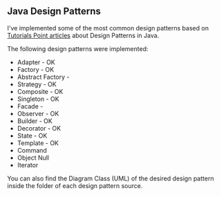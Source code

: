 ## Java Design Patterns ##

I've implemented some of the most common design patterns based on [Tutorials Point articles](http://www.tutorialspoint.com/design_pattern/index.htm) about Design Patterns in Java.

The following design patterns were implemented:

- Adapter - OK
- Factory - OK
- Abstract Factory - 
- Strategy - OK
- Composite - OK
- Singleton - OK
- Facade - 
- Observer - OK 
- Builder - OK
- Decorator - OK 
- State - OK
- Template - OK
- Command 
- Object Null 
- Iterator 

You can also find the Diagram Class (UML) of the desired design pattern inside the folder of each design pattern source. 